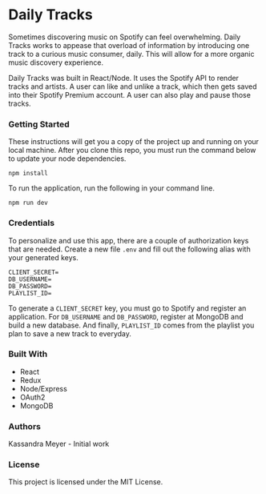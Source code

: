 # Daily Tracks

Sometimes discovering music on Spotify can feel overwhelming. Daily Tracks works to appease that overload of information by introducing one track to a curious music consumer, daily. This will allow for a more organic music discovery experience. 

Daily Tracks was built in React/Node. It uses the Spotify API to render tracks and artists. A user can like and unlike a track, which then gets saved into their Spotify Premium account. A user can also play and pause those tracks.

### Getting Started

These instructions will get you a copy of the project up and running on your local machine. After you clone this repo, you must run the command below to update your node dependencies.

`npm install`

To run the application, run the following in your command line.

`npm run dev`



### Credentials

To personalize and use this app, there are a couple of authorization keys that are needed.
Create a new file `.env` and fill out the following alias with your generated keys.

```
CLIENT_SECRET=
DB_USERNAME=
DB_PASSWORD=
PLAYLIST_ID=
```

To generate a `CLIENT_SECRET` key, you must go to Spotify and register an application. 
For `DB_USERNAME` and `DB_PASSWORD`, register at MongoDB and build a new database. 
And finally, `PLAYLIST_ID` comes from the playlist you plan to save a new track to everyday. 


### Built With

- React
- Redux
- Node/Express
- OAuth2
- MongoDB

### Authors

Kassandra Meyer - Initial work

### License

This project is licensed under the MIT License.
